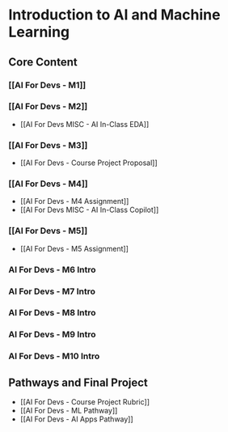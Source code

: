 # Introduction to AI and Machine Learning

## Core Content

### [[AI For Devs - M1]]
### [[AI For Devs - M2]]
- [[AI For Devs MISC - AI In-Class EDA]]
### [[AI For Devs - M3]]
- [[AI For Devs - Course Project Proposal]]
### [[AI For Devs - M4]]
- [[AI For Devs - M4 Assignment]]
- [[AI For Devs MISC - AI In-Class Copilot]]
### [[AI For Devs - M5]]
- [[AI For Devs - M5 Assignment]]
### AI For Devs - M6 Intro
### AI For Devs - M7 Intro
### AI For Devs - M8 Intro
### AI For Devs - M9 Intro
### AI For Devs - M10 Intro

## Pathways and Final Project
- [[AI For Devs - Course Project Rubric]]
- [[AI For Devs - ML Pathway]]
- [[AI For Devs - AI Apps Pathway]]